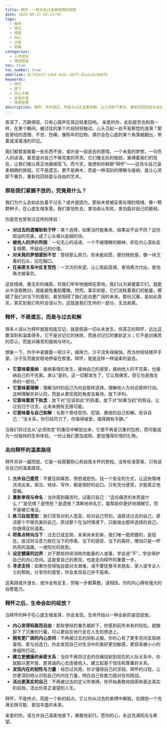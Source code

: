 ```yaml
---
title: 释怀：一场与自己温柔相拥的旅程
date: 2025-09-27 03:13:58
tags:
  - 释怀
  - 成长
  - 情感
  - 内心
  - 治愈
  - 和解
categories:
  - 心灵成长
  - 情感随笔
toc: true
toc_number: true
abbrlink: 8c7d2e1f-a3b4-4e5c-b6f7-d2a1e3c9b0f8
keywords:
  - 释怀
  - 放下
  - 内心平静
  - 自我疗愈
  - 情感智慧
description: 释怀，并非遗忘，而是与过去温柔和解，让心灵卸下重负，重新找回轻盈与自由。这是一场向内探索的旅程，关于接纳、宽恕与爱。
---
```


夜深了，万籁俱寂，只有心跳声在耳边轻柔回响。
亲爱的你，此刻是否也和我一样，在某个瞬间，被过往的某个片段轻轻触动，心头泛起一丝不易察觉的涟漪？那些曾经的遗憾、不甘、伤痛，像陈年的旧物，偶尔会在心底的某个角落被翻出，带着或深或浅的印记。

我们都曾紧握着一些东西不放，或许是一段逝去的感情，一个未竟的梦想，一句伤人的话语，甚至是对自己不够完美的苛责。它们像无形的枷锁，束缚着我们的现在，让我们难以真正地展翅高飞。而今天，我想和你聊聊“释怀”——这场与自己温柔相拥的旅程。它不是遗忘，更不是麻木，而是一种深刻的理解与接纳，是让心灵卸下重负，重新找回轻盈与自由的艺术。

### 那些我们紧握不放的，究竟是什么？

我们为什么会如此执着于过去？或许是因为，那些未曾被妥善处理的情绪，像一颗颗种子，在心底生根发芽。我们害怕失去，害怕承认失败，害怕面对自己的脆弱。

你是否也曾有过这样的体验：
-   **对过去的遗憾耿耿于怀**：某个选择，如果当时能重来，结果会不会不同？这份假设的完美，成了心头难以逾越的坎。
-   **被他人的评价所困**：一句无心的话语，一个不被理解的眼神，却在内心深处反复咀嚼，怀疑自己的价值。
-   **对未竟的梦想感到不甘**：曾经那么努力，却未能如愿，那份挫败感，像一块沉重的石头，压在胸口。
-   **在亲密关系中反复受伤**：一次次的失望，让心筑起高墙，害怕再次付出，害怕再次被辜负。

这些情绪，像无形的绳索，将我们牢牢地捆绑在原地。我们以为紧握着它们，就能从中汲取教训，就能避免重蹈覆辙。然而，事实却是，它们消耗着我们的能量，模糊了我们对当下的感知，甚至阻碍了我们走向更广阔的未来。那份沉重，是如此真实，真实到我们有时会误以为，这就是我们生命的一部分，无法剥离。

### 释怀，不是遗忘，而是与过去和解

很多人误以为释怀就是彻底忘记，就是假装一切从未发生。但真正的释怀，远比这要深刻和温柔得多。它不是对记忆的抹除，而是对记忆的重新定义；它不是对痛苦的否认，而是对痛苦的接纳与转化。

想象一下，你手中紧握着一把沙子，越用力，沙子流失得越快。而当你轻轻摊开手掌，沙子反而能安稳地停留在那里。释怀，就是这样一种温柔的姿态。

-   **它意味着接纳**：接纳事情的发生，接纳自己的感受，接纳他人的不完美，也接纳自己的不完美。承认“是的，这一切都发生了，它让我痛苦，但它也是我生命的一部分。”
-   **它意味着理解**：理解当时的自己为何会那样选择，理解他人为何会那样行动。这种理解并非认同，而是从更宏观的角度去看待，放下评判。
-   **它意味着放下执念**：放下对“应该如此”的执着，放下对“如果当初”的假设。让过去归于过去，让未来拥有无限可能。
-   **它意味着与自己和解**：与那个曾经受伤、犯错、脆弱的自己和解。告诉自己：“没关系，你已经尽力了，你值得被爱，值得拥有平静。”

当我们将过去从“必须改变”的重压中解放出来，它便不再是沉重的包袱，而可能成为一份独特的生命体验，一份让我们更加成熟、更加懂得珍惜的礼物。

### 走向释怀的温柔路径

释怀并非一蹴而就，它是一段需要耐心和自我关怀的旅程。没有标准答案，只有适合自己的温柔路径。

1.  **允许自己感受**：不要压抑痛苦、愤怒或悲伤。找一个安全的方式，让这些情绪流淌出来。哭泣、倾诉、写作，都是很好的出口。只有充分感受，才能真正地穿越。
2.  **重新审视与命名**：当你感到痛苦时，试着问自己：“这份痛苦的本质是什么？”是恐惧？是愤怒？是遗憾？清晰地命名它，能帮助你更好地理解它，而不是被它淹没。
3.  **练习自我宽恕**：我们常常对别人宽容，却对自己苛刻。请原谅过去的自己，原谅那个不够完美的自己，原谅那个在当时情境下，只能做出那样选择的自己。你值得这份温柔。
4.  **将焦点转向当下**：过去已成定局，未来尚未到来，我们唯一能把握的，是现在。尝试将注意力放在当下的呼吸、当下的感受、当下的美好。哪怕只是一杯热茶的温暖，一缕阳光的抚慰。
5.  **设定健康的边界**：对于那些持续消耗你能量的人或事，学会说“不”，学会保护自己的内心空间。这是爱自己的表现，也是走向释怀的重要一步。
6.  **寻求支持**：如果你觉得独自面对太艰难，请不要犹豫寻求朋友、家人或专业人士的帮助。分享你的感受，你会发现自己并不孤单。

这条路或许漫长，或许会有反复，但每一步都算数。请相信，你的内心拥有强大的自愈能力。

### 释怀之后，生命会如何绽放？

当释怀的种子在心底生根发芽，你会发现，生命开始以一种全新的姿态绽放。

-   **内心变得轻盈而自由**：那些曾经的重负被卸下，你感到前所未有的轻松。就像卸下了沉重的行囊，可以更自在地行走在人生的旅途上。
-   **拥有更广阔的内心空间**：不再被过去的阴影占据，你的心有了更多空间去容纳喜悦、爱与创造力。你会发现自己对生活中的美好更加敏感，更容易被小小的幸福所打动。
-   **建立更健康的亲密关系**：当你不再将过去的伤痛投射到现在的人际关系中，你就能以更开放、更真诚的心去连接他人，建立起基于信任和尊重的关系。
-   **发现内在的韧性与力量**：经历过风雨，你才懂得自己的坚韧。释怀的过程，让你更深刻地认识到自己的内在力量，明白自己有能力面对任何挑战。
-   **活出更真实的自己**：不再被过去的定义所束缚，你开始勇敢地探索和表达真实的自我，活出你真正渴望的人生。

释怀，不是终点，而是一个新的起点。它让你从过去的束缚中解脱，去拥抱一个充满无限可能、更加丰盛的未来。

亲爱的你，请允许自己温柔地放下，勇敢地前行。愿你的心，永远充满阳光与希望。